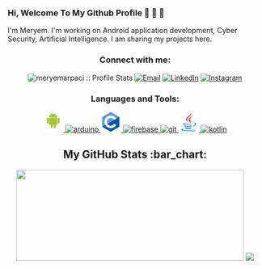 
### Hi, Welcome To My Github Profile 👋 👋 👋

I'm Meryem. I'm working on Android application development, Cyber Security, Artificial Intelligence. I am sharing my projects here.
<h3 align="center">Connect with me:</h3>

<p align="center">
<img src="https://komarev.com/ghpvc/?username=meryemarpaci&color=green" alt="meryemarpaci :: Profile Stats"></a>
<a href="mailto:meryemarpaci8@gmail.com"><img alt="Email" src="https://img.shields.io/badge/Email-meryemarpaci8@gmail.com-blue?style=flat&logo=gmail"></a>
<a href="https://www.linkedin.com/in/meryem-arpaci/" target="_blank"><img alt="LinkedIn" src="https://img.shields.io/badge/LinkedIn-@meryem-arpaci-blue?style=flat&logo=linkedin"></a>
<a href="https://www.instagram.com/meryeemarpaci/"><img alt="Instagram" src="https://img.shields.io/badge/Instagram-meryeemarpaci-black?style=flat-square&logo=instagram"></a>
</p>

<h3 align="center">Languages and Tools:</h3>
<p align="center"> <a href="https://developer.android.com" target="_blank"> <img src="https://raw.githubusercontent.com/devicons/devicon/master/icons/android/android-original-wordmark.svg" alt="android" width="40" height="40"/> </a> <a href="https://www.arduino.cc/" target="_blank"> <img src="https://cdn.worldvectorlogo.com/logos/arduino-1.svg" alt="arduino" width="40" height="40"/> </a> <a href="https://www.cprogramming.com/" target="_blank"> <img src="https://raw.githubusercontent.com/devicons/devicon/master/icons/c/c-original.svg" alt="c" width="40" height="40"/> </a> <a href="https://firebase.google.com/" target="_blank"> <img src="https://www.vectorlogo.zone/logos/firebase/firebase-icon.svg" alt="firebase" width="40" height="40"/> </a> <a href="https://git-scm.com/" target="_blank"> <img src="https://www.vectorlogo.zone/logos/git-scm/git-scm-icon.svg" alt="git" width="40" height="40"/> </a> <a href="https://www.java.com" target="_blank"> <img src="https://raw.githubusercontent.com/devicons/devicon/master/icons/java/java-original.svg" alt="java" width="40" height="40"/> </a> <a href="https://kotlinlang.org" target="_blank"> <img src="https://www.vectorlogo.zone/logos/kotlinlang/kotlinlang-icon.svg" alt="kotlin" width="40" height="40"/>   </a> </p>



<h2 align="center">My GitHub Stats :bar_chart:</h2>
<p align="center">
  <img src="https://github-readme-stats.vercel.app/api?username=meryemarpaci&show_icons=true&theme=tokyonight" width="450" height="180">
  <img src="https://github-readme-stats.vercel.app/api/top-langs/?username=meryemarpaci&layout=compact&theme=tokyonight" height="180">
  
</p>
